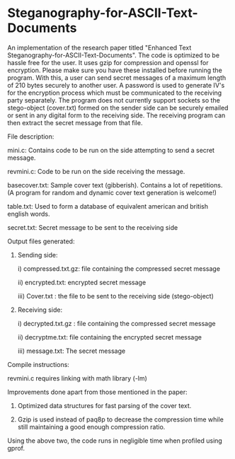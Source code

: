 Steganography-for-ASCII-Text-Documents
======================================

An implementation of the research paper titled "Enhanced Text Steganography-for-ASCII-Text-Documents". The code is optimized to be hassle free for the user. It uses gzip for compression and openssl for encryption. Please make sure you have these installed before running the program. With this, a user can send secret messages of a maximum length of 210 bytes securely to another user. A password is used to generate IV's for the encryption process which must be communicated to the receiving party separately. The program does not currently support sockets so the stego-object (cover.txt) formed on the sender side can be securely emailed or sent in any digital form to the receiving side. The receiving program can then extract the secret message from that file.

File description:

mini.c: Contains code to be run on the side attempting to send a secret message.

revmini.c: Code to be run on the side receiving the message.

basecover.txt: Sample cover text (gibberish). Contains a lot of repetitions. (A program for random and dynamic cover text generation is welcome!)

table.txt: Used to form a database of equivalent american and british english words.

secret.txt: Secret message to be sent to the receiving side

Output files generated:

1. Sending side:

    i) compressed.txt.gz: file containing the compressed secret message

    ii) encrypted.txt: encrypted secret message
    
    iii) Cover.txt : the file to be sent to the receiving side (stego-object)
    

2. Receiving side:

    i) decrypted.txt.gz : file containing the compressed secret message

    ii) decryptme.txt: file containing the encrypted secret message
    
    iii) message.txt: The secret message
    

Compile instructions:

revmini.c requires linking with math library (-lm)

Improvements done apart from those mentioned in the paper:

1. Optimized data structures for fast parsing of the cover text.

2. Gzip is used instead of paq8p to decrease the compression time while still maintaining a good enough compression ratio.

Using the above two, the code runs in negligible time when profiled using gprof.
